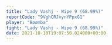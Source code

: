 ```yaml
---
title: "Lady Vashj - Wipe 9 (68.99%)"
reportCode: "9VghCRJvynYPpxG1"
player: "Bøømba"
fight: "Lady Vashj - Wipe 9 (68.99%)"
date: 2021-10-10T19:07:58.024000+00:00
---
```

